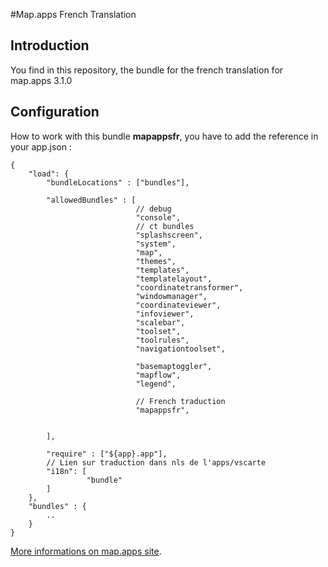 
#Map.apps French Translation
## Introduction
You find in this repository, the bundle for the french translation for map.apps 3.1.0

## Configuration
How to work with this bundle **mapappsfr**, you have to add the reference in your app.json :

```
{
    "load": {
    	"bundleLocations" : ["bundles"],
    	
    	"allowedBundles" : [
    	                    // debug
    	                    "console",
    	                    // ct bundles
    	                    "splashscreen",
    	                    "system",
    	                    "map",
    	                    "themes",
    	                    "templates",
    	                    "templatelayout",
    	                    "coordinatetransformer",
    	                    "windowmanager",
    	                    "coordinateviewer", 
    	                    "infoviewer", 
    	                    "scalebar",
    	                    "toolset",
    	                    "toolrules",
    	                    "navigationtoolset", 

    	                    "basemaptoggler",
    	                    "mapflow",
    	                    "legend",
    	                    
							// French traduction
    	                    "mapappsfr",


    	],
    	
        "require" : ["${app}.app"],
        // Lien sur traduction dans nls de l'apps/vscarte
        "i18n": [
                 "bundle"
        ]
    },
    "bundles" : {
		..
	}
}
```
   
[More informations on map.apps site](http://developernetwork.conterra.de/).
